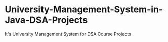 # University-Management-System-in-Java-DSA-Projects
It's University Management System for DSA Course Projects
